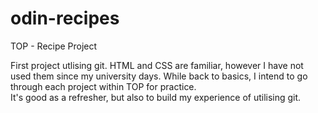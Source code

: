 # odin-recipes
TOP - Recipe Project

First project utlising git.
HTML and CSS are familiar, however I have not used them since my university days.
While back to basics, I intend to go through each project within TOP for practice.  
It's good as a refresher, but also to build my experience of utilising git.
